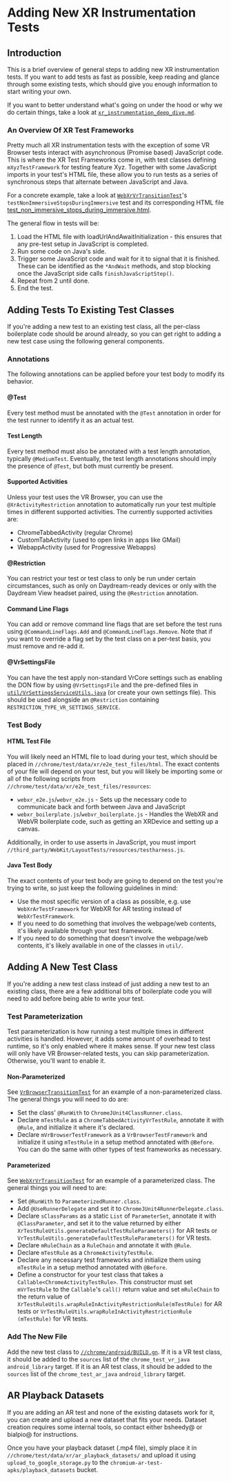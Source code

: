 # Adding New XR Instrumentation Tests

## Introduction

This is a brief overview of general steps to adding new XR instrumentation
tests. If you want to add tests as fast as possible, keep reading and glance
through some existing tests, which should give you enough information to start
writing your own.

If you want to better understand what's going on under the hood or why we do
certain things, take a look at
[`xr_instrumentation_deep_dive.md`][xr_instrumentation_deep_dive].

### An Overview Of XR Test Frameworks

Pretty much all XR instrumentation tests with the exception of some VR Browser
tests interact with asynchronous (Promise based) JavaScript code. This is where
the XR Test Frameworks come in, with test classes defining `mXyzTestFramework`
for testing feature Xyz. Together with some JavaScript imports in your test's
HTML file, these allow you to run tests as a series of synchronous steps that
alternate between JavaScript and Java.

For a concrete example, take a look at
[`WebXrVrTransitionTest`][webxr_vr_transition_test]'s
`testNonImmersiveStopsDuringImmersive` test and its corresponding HTML file
[test_non_immersive_stops_during_immersive.html][webxr_vr_transition_test_html].

The general flow in tests will be:

1. Load the HTML file with loadUrlAndAwaitInitialization - this ensures that any
   pre-test setup in JavaScript is completed.
2. Run some code on Java's side.
3. Trigger some JavaScript code and wait for it to signal that it is finished.
   These can be identified as the `*AndWait` methods, and stop blocking once the
   JavaScript side calls `finishJavaScriptStep()`.
4. Repeat from 2 until done.
5. End the test.

## Adding Tests To Existing Test Classes

If you're adding a new test to an existing test class, all the per-class
boilerplate code should be around already, so you can get right to adding a new
test case using the following general components.

### Annotations

The following annotations can be applied before your test body to modify its
behavior.

#### @Test

Every test method must be annotated with the `@Test` annotation in order for the
test runner to identify it as an actual test.

#### Test Length

Every test method must also be annotated with a test length annotation,
typically `@MediumTest`. Eventually, the test length annotations should imply
the presence of `@Test`, but both must currently be present.

#### Supported Activities

Unless your test uses the VR Browser, you can use the `@XrActivityRestriction`
annotation to automatically run your test multiple times in different supported
activities. The currently supported activities are:

* ChromeTabbedActivity (regular Chrome)
* CustomTabActivity (used to open links in apps like GMail)
* WebappActivity (used for Progressive Webapps)

#### @Restriction

You can restrict your test or test class to only be run under certain
circumstances, such as only on Daydream-ready devices or only with the Daydream
View headset paired, using the `@Restriction` annotation.

#### Command Line Flags

You can add or remove command line flags that are set before the test runs using
`@CommandLineFlags.Add` and `@CommandLineFlags.Remove`. Note that if you want to
override a flag set by the test class on a per-test basis, you must remove and
re-add it.

#### @VrSettingsFile

You can have the test apply non-standard VrCore settings such as enabling the
DON flow by using `@VrSettingsFile` and the pre-defined files in
[`util/VrSettingsServiceUtils.java`][vr_settings_service_utils] (or create your
own settings file). This should be used alongside an `@Restriction` containing
`RESTRICTION_TYPE_VR_SETTINGS_SERVICE`.

### Test Body

#### HTML Test File

You will likely need an HTML file to load during your test, which should be
placed in `//chrome/test/data/xr/e2e_test_files/html`. The exact contents of
your file will depend on your test, but you will likely be importing some or all
of the following scripts from `//chrome/test/data/xr/e2e_test_files/resources`:

* `webxr_e2e.js`/`webvr_e2e.js` - Sets up the necessary code to communicate back
  and forth between Java and JavaScript
* `webxr_boilerplate.js`/`webvr_boilerplate.js` - Handles the WebXR and WebVR
  boilerplate code, such as getting an XRDevice and setting up a canvas.

Additionally, in order to use asserts in JavaScript, you must import
`//third_party/WebKit/LayoutTests/resources/testharness.js`.

#### Java Test Body

The exact contents of your test body are going to depend on the test you're
trying to write, so just keep the following guidelines in mind:

* Use the most specific version of a class as possible, e.g. use
`WebXrArTestFramework` for WebXR for AR testing instead of `WebXrTestFramework`.
* If you need to do something that involves the webpage/web contents, it's
  likely available through your test framework.
* If you need to do something that doesn't involve the webpage/web contents,
  it's likely available in one of the classes in `util/`.

## Adding A New Test Class

If you're adding a new test class instead of just adding a new test to an
existing class, there are a few additional bits of boilerplate code you will
need to add before being able to write your test.

### Test Parameterization

Test parameterization is how running a test multiple times in different
activities is handled. However, it adds some amount of overhead to test runtime,
so it's only enabled where it makes sense. If your new test class will only have
VR Browser-related tests, you can skip parameterization. Otherwise, you'll want
to enable it.

#### Non-Parameterized

See [`VrBrowserTransitionTest`][vr_browser_transition_test] for an example of a
non-parameterized class. The general things you will need to do are:

* Set the class' `@RunWith` to `ChromeJUnit4ClassRunner.class`.
* Declare `mTestRule` as a `ChromeTabbedActivityVrTestRule`, annotate it with
  `@Rule`, and initialize it where it's declared.
* Declare `mVrBrowserTestFramework` as a `VrBrowserTestFramework` and initialize
  it using `mTestRule` in a setup method annotated with `@Before`. You can do
  the same with other types of test frameworks as necessary.

#### Parameterized

See [`WebXrVrTransitionTest`][webxr_vr_transition_test] for an example of a
parameterized class. The general things you will need to are:

* Set `@RunWith` to `ParameterizedRunner.class`.
* Add `@UseRunnerDelegate` and set it to `ChromeJUnit4RunnerDelegate.class`.
* Declare `sClassParams` as a static `List` of `ParameterSet`, annotate it with
  `@ClassParameter`, and set it to the value returned by either
  `XrTestRuleUtils.generateDefaultTestRuleParameters()` for AR tests or
  `VrTestRuleUtils.generateDefaultTestRuleParameters()` for VR tests.
* Declare `mRuleChain` as a `RuleChain` and annotate it with `@Rule`.
* Declare `mTestRule` as a `ChromeActivityTestRule`.
* Declare any necessary test frameworks and initialize them using `mTestRule` in
  a setup method annotated with `@Before`.
* Define a constructor for your test class that takes a
  `Callable<ChromeActivityTestRule>`. This constructor must set `mVrTestRule` to
  the `Callable`'s `call()` return value and set `mRuleChain` to the return
  value of `XrTestRuleUtils.wrapRuleInActivityRestrictionRule(mTestRule)`
  for AR tests or `VrTestRuleUtils.wrapRuleInActivityRestrictionRule
  (mTestRule)` for VR tests.

### Add The New File

Add the new test class to [`//chrome/android/BUILD.gn`][build_gn]. If it is a VR
test class, it should be added to the `sources` list of the
`chrome_test_vr_java` `android_library` target. If it is an AR test class, it
should be added to the `sources` list of the `chrome_test_ar_java`
`android_library` target.

## AR Playback Datasets

If you are adding an AR test and none of the existing datasets work for it, you
can create and upload a new dataset that fits your needs. Dataset creation
requires some internal tools, so contact either bsheedy@ or bialpio@ for
instructions.

Once you have your playback dataset (.mp4 file), simply place it in
`//chrome/test/data/xr/ar_playback_datasets/` and upload it using
`upload_to_google_storage.py` to the `chromium-ar-test-apks/playback_datasets`
bucket.


[xr_instrumentation_deep_dive]: https://chromium.googlesource.com/chromium/src/+/master/chrome/android/javatests/src/org/chromium/chrome/browser/vr/xr_instrumentation_deep_dive.md
[webxr_vr_transition_test]: https://chromium.googlesource.com/chromium/src/+/master/chrome/android/javatests/src/org/chromium/chrome/browser/vr/WebXrVrTransitionTest.java
[webxr_vr_transition_test_html]: https://chromium.googlesource.com/chromium/src/+/master/chrome/test/data/xr/e2e_test_files/html/test_non_immersive_stops_during_immersive.html
[vr_settings_service_utils]: https://chromium.googlesource.com/chromium/src/+/master/chrome/android/javatests/src/org/chromium/chrome/browser/vr/util/VrSettingsServiceUtils.java
[vr_browser_transition_test]: https://chromium.googlesource.com/chromium/src/+/master/chrome/android/javatests/src/org/chromium/chrome/browser/vr/VrBrowserTransitionTest.java
[build_gn]: https://chromium.googlesource.com/chromium/src/+/master/chrome/android/BUILD.gn